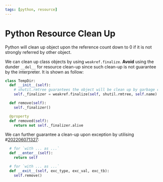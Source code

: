 ```yaml
---
tags: [python, resource]
---
```


# Python Resource Clean Up

Python will clean up object upon the reference count down to 0 if it is not
strongly referred by other object.

We can clean up class objects by using `weakref.finalize`. **Avoid** using the
dunder `__del__` for resource clean-up since such clean-up is not guarantee by
the interpreter. It is shown as follow:

```python
class TempDir:
  def __init__(self):
    # shutil.rmtree guarantees the object will be clean up by garbage collector
    self._finalizer = weakref.finalize(self, shutil.rmtree, self.name)

  def remove(self):
    self._finalizer()

  @property
  def removed(self):
    return not self._finalizer.alive
```

We can further guarantee a clean-up upon exception by utilising
#[202206071327](202206071327.md):

```python
  # for `with ... as ...`
  def __enter__(self):
    return self

  # for `with ... as ...`
  def __exit__(self, exc_type, exc_val, exc_tb):
    self.remove()
```
